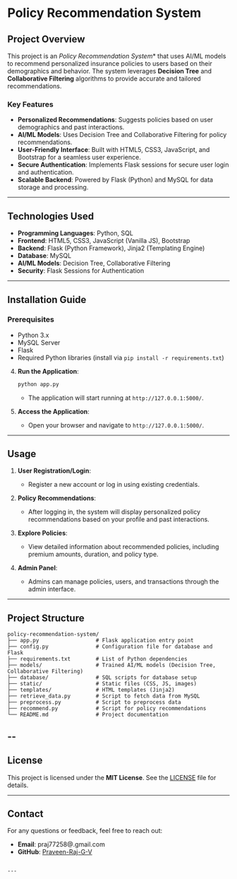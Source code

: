 
# Policy Recommendation System

## Project Overview
This project is an *Policy Recommendation System** that uses AI/ML models to recommend personalized insurance policies to users based on their demographics and behavior. The system leverages **Decision Tree** and **Collaborative Filtering** algorithms to provide accurate and tailored recommendations.

### Key Features
- **Personalized Recommendations**: Suggests policies based on user demographics and past interactions.
- **AI/ML Models**: Uses Decision Tree and Collaborative Filtering for policy recommendations.
- **User-Friendly Interface**: Built with HTML5, CSS3, JavaScript, and Bootstrap for a seamless user experience.
- **Secure Authentication**: Implements Flask sessions for secure user login and authentication.
- **Scalable Backend**: Powered by Flask (Python) and MySQL for data storage and processing.

---

## Technologies Used
- **Programming Languages**: Python, SQL
- **Frontend**: HTML5, CSS3, JavaScript (Vanilla JS), Bootstrap
- **Backend**: Flask (Python Framework), Jinja2 (Templating Engine)
- **Database**: MySQL
- **AI/ML Models**: Decision Tree, Collaborative Filtering
- **Security**: Flask Sessions for Authentication

---

## Installation Guide

### Prerequisites
- Python 3.x
- MySQL Server
- Flask
- Required Python libraries (install via `pip install -r requirements.txt`)


4. **Run the Application**:
   ```bash
   python app.py
   ```
   - The application will start running at `http://127.0.0.1:5000/`.

5. **Access the Application**:
   - Open your browser and navigate to `http://127.0.0.1:5000/`.

---

## Usage
1. **User Registration/Login**:
   - Register a new account or log in using existing credentials.

2. **Policy Recommendations**:
   - After logging in, the system will display personalized policy recommendations based on your profile and past interactions.

3. **Explore Policies**:
   - View detailed information about recommended policies, including premium amounts, duration, and policy type.

4. **Admin Panel**:
   - Admins can manage policies, users, and transactions through the admin interface.

---

## Project Structure
```
policy-recommendation-system/
├── app.py                  # Flask application entry point
├── config.py               # Configuration file for database and Flask
├── requirements.txt        # List of Python dependencies
├── models/                 # Trained AI/ML models (Decision Tree, Collaborative Filtering)
├── database/               # SQL scripts for database setup
├── static/                 # Static files (CSS, JS, images)
├── templates/              # HTML templates (Jinja2)
├── retrieve_data.py        # Script to fetch data from MySQL
├── preprocess.py           # Script to preprocess data
├── recommend.py            # Script for policy recommendations
└── README.md               # Project documentation
```

--
---

## License
This project is licensed under the **MIT License**. See the [LICENSE](LICENSE) file for details.

---

## Contact
For any questions or feedback, feel free to reach out:
- **Email**: praj77258@.gmail.com
- **GitHub**: [Praveen-Raj-G-V](https://github.com/praveen-raj-G-V)
```

---

